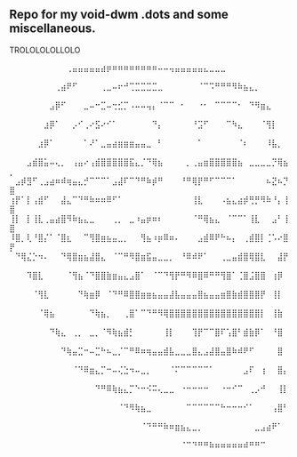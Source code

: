 ## Repo for my void-dwm .dots and some miscellaneous.
TROLOLOLOLLOLO

⠀⠀⠀⠀⠀⠀⠀⠀⠀⠀⢀⣤⣤⣤⣤⣤⣴⡶⠶⠶⠶⠶⠶⠶⠶⠶⠤⠤⢤⣤⣤⣤⣤⣤⣄⣀⣀⣀⠀⠀⠀⠀⠀⠀⠀⠀⠀⠀⠀⠀
⠀⠀⠀⠀⠀⠀⠀⠀⢀⣴⠟⠋⠀⠀⠀⠀⢀⣀⠤⠖⠚⢉⣉⣉⣉⣉⣀⠀⠀⠀⠀⠀⠀⠈⠉⠩⠛⠛⠛⠻⠷⣦⣄⡀⠀⠀⠀⠀⠀⠀
⠀⠀⠀⠀⠀⠀⠀⣠⡿⠋⠀⠀⠀⣀⠤⠒⣉⠤⢒⣊⡉⠠⠤⠤⢤⡄⠈⠉⠉⠀⠂⠀⠀⠐⠂⠀⠉⠉⠉⠉⠂⠀⠙⠻⣶⣄⠀⠀⠀⠀
⠀⠀⠀⠀⠀⠀⣰⡿⠁⠀⠀⡠⠊⢀⠔⣫⠔⠊⠁⠀⠀⠀⠀⠀⠀⠙⡄⠀⠀⠀⠀⠀⠘⣩⠋⠀⠀⠀⠉⠳⣄⠀⠀⠀⠈⢻⡇⠀⠀⠀
⠀⠀⠀⠀⠀⣰⡿⠁⠀⠀⠀⠀⠀⠁⠜⠁⣀⣤⣴⣶⣶⣶⣤⣤⣀⠀⠃⠀⠀⠀⠀⠀⠀⠁⠀⠀⠀⠀⠀⠀⠈⠆⠀⠀⠀⠸⣧⡀⠀⠀
⠀⠀⠀⣠⣾⣿⣥⠤⢄⡀⠀⢠⣤⠔⢠⣾⣿⣿⣿⣿⣿⣯⣄⡈⠙⢿⣦⠀⠀⠀⠀⡀⢀⣤⣶⣿⣿⣿⣿⣿⣦⠀⣀⣀⣀⣀⡙⢿⣦⡀
⠀⣠⡾⣻⠋⢀⣠⣴⠶⠾⢶⣤⣄⡚⠉⠉⠉⠁⣠⣼⠏⠉⠙⠛⠷⡾⠛⠀⠀⠀⠘⠛⢿⡟⠛⠋⠉⠉⠉⠁⠀⠀⠀⠀⠀⠦⣝⠦⡙⣿
⢰⡟⠁⡇⢠⣾⠋⠀⠀⣼⣄⠉⠙⠛⠷⠶⠶⠿⠋⠁⠀⠀⠀⠀⠀⠀⠀⠀⠀⠀⠀⠀⢸⣇⠀⠀⠀⠠⣦⣄⣴⡾⢛⡛⠻⠷⠘⡄⢸⣿
⢸⡇⠀⡇⢸⣇⢀⣤⣴⣿⠻⠷⣦⣄⣀⠀⠀⠀⢀⡀⠀⣀⠰⣤⡶⠶⠆⠀⠀⠀⠀⠀⠈⠛⢿⣦⣄⠀⠈⠉⠉⠁⢸⣇⠀⠀⣠⠃⢸⣿
⠸⣿⡀⢇⠘⣿⡌⠁⠈⣿⣆⠀⠀⠉⢻⣿⣶⣦⣤⣀⡀⠀⠀⢻⣦⠰⡶⠿⠶⠄⠀⠀⠀⣠⣾⠿⠟⠓⠦⡄⠀⢀⣾⣿⡇⢈⠡⠔⣿⡟
⠀⠙⢿⣌⡑⠲⠄⠀⠀⠙⢿⣿⣶⣦⣼⣿⣄⠀⠈⠉⠛⠻⣿⣶⣯⣤⣀⣀⡀⠀⠘⠿⠾⠟⠁⠀⠀⢀⣀⣤⣾⣿⢿⣿⣇⠀⠀⣼⡟⠀
⠀⠀⠀⠹⣿⣇⠀⠀⠀⠀⠈⢻⣦⠈⠙⣿⣿⣷⣶⣤⣄⣠⣿⠁⠀⠈⠉⠙⢻⡟⠛⠻⠿⣿⠿⠛⠛⢻⣿⠁⢈⣿⣨⣿⣿⠀⢰⡿⠀⠀
⠀⠀⠀⠀⠈⢻⣇⠀⠀⠀⠀⠀⠙⢷⣶⡿⠀⠈⠙⠛⠿⣿⣿⣶⣶⣦⣤⣤⣼⣧⣤⣤⣤⣿⣦⣤⣤⣶⣿⣷⣾⣿⣿⣿⡟⠀⢸⡇⠀⠀
⠀⠀⠀⠀⠀⠈⢿⣦⠀⠀⠀⠀⠀⠀⠙⢷⣦⡀⠀⠀⢀⣿⠁⠉⠙⠛⠻⢿⣿⣿⣿⣿⣿⣿⣿⣿⣿⣿⣿⣿⣿⣿⣿⣿⡇⠀⢸⣷⠀⠀
⠀⠀⠀⠀⠀⠀⠀⠙⢷⣄⠀⢀⡀⠀⣀⡀⠈⠻⢷⣦⣾⡃⠀⠀⠀⠀⠀⢸⡇⠀⠀⠀⢹⡟⠉⠉⣿⠏⢡⣿⠃⣾⣷⡿⠁⠀⠘⣿⠀⠀
⠀⠀⠀⠀⠀⠀⠀⠀⠀⠙⢷⣤⣉⠒⠤⣉⠓⠦⣀⡈⠉⠛⠿⠶⢶⣤⣤⣾⣧⣀⣀⣀⣿⣄⣠⣼⣿⣤⣿⠷⠾⠟⠋⠀⠀⠀⠀⣿⠀⠀
⠀⠀⠀⠀⠀⠀⠀⠀⠀⠀⠀⠈⠙⠿⣶⣄⡉⠒⠤⢌⣑⠲⠤⣀⡀⠀⠀⠀⠈⠍⠉⠉⠉⠉⠉⠁⠀⠀⠀⠀⠀⣠⠏⠀⢰⠀⠀⣿⡄⠀
⠀⠀⠀⠀⠀⠀⠀⠀⠀⠀⠀⠀⠀⠀⠀⠙⠛⠿⢷⣦⣄⡉⠑⠒⠪⠭⢄⣀⣀⠀⠐⠒⠒⠒⠒⠀⠀⠐⠒⠊⠉⠀⢀⡠⠚⠀⠀⢸⡇⠀
⠀⠀⠀⠀⠀⠀⠀⠀⠀⠀⠀⠀⠀⠀⠀⠀⠀⠀⠀⠈⠙⠻⢷⣦⣀⠀⠀⠀⠀⠀⠀⠉⠉⠉⠉⠉⠉⠓⠒⠒⠒⠊⠁⠀⠀⠀⢠⣿⠃⠀
⠀⠀⠀⠀⠀⠀⠀⠀⠀⠀⠀⠀⠀⠀⠀⠀⠀⠀⠀⠀⠀⠀⠀⠈⠙⠛⠛⠷⠶⣶⣦⣄⣀⡀⠀⠀⠀⠀⠀⠀⠀⠀⠀⣀⣠⣴⠟⠁⠀⠀
⠀⠀⠀⠀⠀⠀⠀⠀⠀⠀⠀⠀⠀⠀⠀⠀⠀⠀⠀⠀⠀⠀⠀⠀⠀⠀⠀⠀⠀⠀⠈⠉⠙⠛⠛⠷⠶⠶⠶⠶⠶⠾⠛⠛⠉⠀⠀⠀⠀⠀
